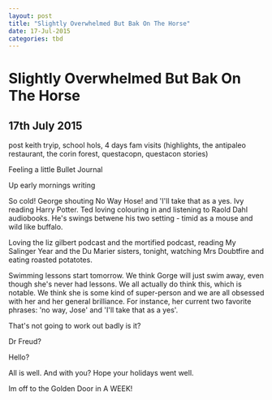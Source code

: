```yaml
---
layout: post
title: "Slightly Overwhelmed But Bak On The Horse"
date: 17-Jul-2015
categories: tbd
---
```


# Slightly Overwhelmed But Bak On The Horse

## 17th July 2015

post keith tryip,   school hols,   4 days fam visits (highlights,   the antipaleo restaurant, the corin forest, questacopn, questacon stories)

Feeling a little Bullet Journal

Up early mornings writing

So cold! George shouting No Way Hose! and 'I'll take that as a yes. Ivy reading Harry Potter. Ted loving colouring in and listening to Raold Dahl audiobooks. He's swings betwene his two setting - timid as a mouse and wild like buffalo.

Loving the liz gilbert podcast and the mortified podcast, reading My Salinger Year and the Du Marier sisters, tonight, watching Mrs Doubtfire and eating roasted potatotes.

Swimming lessons start tomorrow. We think Gorge will just swim away, even though she's never had lessons. We all actually do think this, which is notable. We think she is some kind of super-person and we are all obsessed with her and her general brilliance. For instance, her current two favorite phrases: 'no way, Jose' and 'I'll take that as a yes'.

That's not going to work out badly is it?

Dr Freud?

Hello?

All is well. And with you? Hope your holidays went well.

Im off to the Golden Door in A WEEK!
